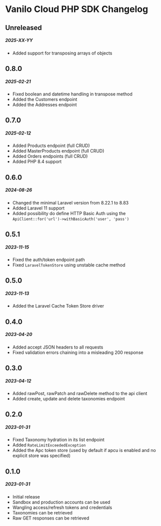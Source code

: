 # Vanilo Cloud PHP SDK Changelog

## Unreleased
##### 2025-XX-YY

- Added support for transposing arrays of objects

## 0.8.0
##### 2025-02-21

- Fixed boolean and datetime handling in transpose method
- Added the Customers endpoint
- Added the Addresses endpoint

## 0.7.0
##### 2025-02-12

- Added Products endpoint (full CRUD)
- Added MasterProducts endpoint (full CRUD)
- Added Orders endpoints (full CRUD)
- Added PHP 8.4 support

## 0.6.0
##### 2024-08-26

- Changed the minimal Laravel version from 8.22.1 to 8.83
- Added Laravel 11 support
- Added possibility do define HTTP Basic Auth using the `ApiClient::for('url')->withBasicAuth('user', 'pass')`

## 0.5.1
##### 2023-11-15

- Fixed the auth/token endpoint path
- Fixed `LaravelTokenStore` using unstable cache method

## 0.5.0
##### 2023-11-13

- Added the Laravel Cache Token Store driver

## 0.4.0
##### 2023-04-20

- Added accept JSON headers to all requests
- Fixed validation errors chaining into a misleading 200 response

## 0.3.0
##### 2023-04-12

- Added rawPost, rawPatch and rawDelete method to the api client
- Added create, update and delete taxonomies endpoint

## 0.2.0
##### 2023-01-31

- Fixed Taxonomy hydration in its list endpoint
- Added `RateLimitExceededException`
- Added the Apc token store (used by default if apcu is enabled and no explicit store was specified)

## 0.1.0
##### 2023-01-31

- Initial release
- Sandbox and production accounts can be used
- Wangling access/refresh tokens and credentials
- Taxonomies can be retrieved
- Raw GET responses can be retrieved

